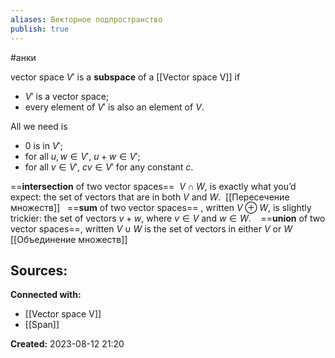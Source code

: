 ```yaml
---
aliases: Векторное подпространство
publish: true
---
```

#анки 

vector space $V'$ is a **subspace** of a [[Vector space V]] if
-   $V′$ is a vector space;
-   every element of $V'$ is also an element of $V$.

All we need is
-   $0$ is in $V′$;
-   for all $u, w \in V'$, $u + w \in V'$;
-   for all $v \in V'$, $cv \in V'$ for any constant $c$.

==**intersection** of two vector spaces==  $V∩W$, is exactly what you’d expect: the set of vectors that are in both $V$ and $W$.  [[Пересечение множеств]]
 
==**sum** of two vector spaces== , written $V⊕W$, is slightly trickier: the set of vectors $v+w$, where $v∈V$ and $w∈W$. 
 
==**union** of two vector spaces==, written $V∪W$ is the set of vectors in either $V$ or $W$  [[Объединение множеств]]


**Sources:**
- 


**Connected with:**
- [[Vector space V]]
- [[Span]]



**Created:** 2023-08-12 21:20